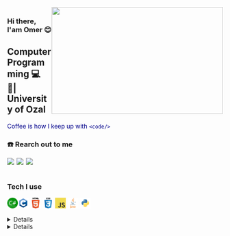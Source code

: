 <img src="https://media.giphy.com/media/MCpcmkCSqcCQWjWfOB/giphy.gif" align="right" width="400" height="250">

### Hi there, I'am Omer :blush:


## Computer Programming :computer: :muscle:| University of Ozal 

<font color="darkblue" > Coffee  is how I keep up with `<code/>`</font>
### :phone: Rearch out to me


[<img  width="22" src="https://cdn.jsdelivr.net/npm/simple-icons@v6/icons/youtube.svg" align="left"/>][youtube]
[<img  width="22" src="https://cdn.jsdelivr.net/npm/simple-icons@v6/icons/instagram.svg" align="left"/>][instagram]
[<img  width="22" src="https://cdn.jsdelivr.net/npm/simple-icons@v6/icons/linkedin.svg" align="left"/>][Linkedin]
<br/>
<br/>

### Tech I use
<img src="https://raw.githubusercontent.com/github/explore/80688e429a7d4ef2fca1e82350fe8e3517d3494d/topics/csharp/csharp.png" width="25" height="25"><img src="https://raw.githubusercontent.com/github/explore/80688e429a7d4ef2fca1e82350fe8e3517d3494d/topics/c/c.png" width="25" height="25">
<img src="https://raw.githubusercontent.com/github/explore/80688e429a7d4ef2fca1e82350fe8e3517d3494d/topics/html/html.png" width="25" height="25">
<img src="https://raw.githubusercontent.com/github/explore/80688e429a7d4ef2fca1e82350fe8e3517d3494d/topics/css/css.png" width="25" height="25">
<img src="https://raw.githubusercontent.com/github/explore/80688e429a7d4ef2fca1e82350fe8e3517d3494d/topics/javascript/javascript.png" width="25" height="25">
<img src="https://raw.githubusercontent.com/github/explore/80688e429a7d4ef2fca1e82350fe8e3517d3494d/topics/java/java.png" width="25" height="25">
<img src="https://raw.githubusercontent.com/github/explore/80688e429a7d4ef2fca1e82350fe8e3517d3494d/topics/python/python.png" width="25" height="25">




<details>
<summery >:bulb: Github Stats</summery>
<img src="https://github-readme-stats.vercel.app/api?username=Omer-jpg0&theme=radical">
</details>
<details>
<summery >:bulb: Most Language Summary</summery>
<img src="https://github-readme-stats.vercel.app/api/top-langs/?username=anuraghazra&layout=compact">
</details>





[youtube]:https://www.youtube.com/channel/UCxe2orQ1fHB_YoUqPVKlOQA
[instagram]:https://www.instagram.com/omerarslan.jpg/
[Linkedin]:https://www.linkedin.com/in/%C3%B6mer-arslan-151491225/
